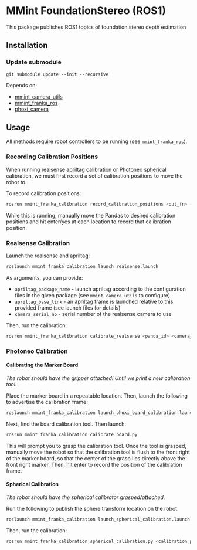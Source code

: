 # MMint FoundationStereo (ROS1)

This package publishes ROS1 topics of foundation stereo depth estimation


## Installation

### Update submodule
`git submodule update --init --recursive`



Depends on:

* [mmint_camera_utils](https://github.com/MMintLab/mmint_camera_utils)
* [mmint_franka_ros](https://github.com/MMintLab/mmint_franka_ros)
* [phoxi_camera](https://github.com/MMintLab/phoxi_camera)

## Usage

All methods require robot controllers to be running (see `mmint_franka_ros`).

### Recording Calibration Positions

When running realsense apriltag calibration or Photoneo spherical calibration, we must first record a set of calibration
positions to move the robot to.

To record calibration positions:

```bash
rosrun mmint_franka_calibration record_calibration_positions <out_fn> --panda_id <panda_id>
```

While this is running, manually move the Pandas to desired calibration positions and hit enter/yes at each location to
record that calibration position.

### Realsense Calibration

Launch the realsense and apriltag:

```bash
roslaunch mmint_franka_calibration launch_realsense.launch
```

As arguments, you can provide:

* `apriltag_package_name` - launch apriltag according to the configuration files in the given package (see
  `mmint_camera_utils` to configure)
* `apriltag_base_link` - an apriltag frame is launched relative to this provided frame (see launch files for details)
* `camera_serial_no` - serial number of the realsense camera to use

Then, run the calibration:

```bash
rosrun mmint_franka_calibration calibrate_realsense <panda_id> <camera_id> <calibration_positions_fn>
```

### Photoneo Calibration

#### Calibrating the Marker Board

*The robot should have the gripper attached! Until we print a new calibration tool.*

Place the marker board in a repeatable location. Then, launch the following to advertise the calibration frame:

```bash
roslaunch mmint_franka_calibration launch_phoxi_board_calibration.launch
```

Next, find the board calibration tool. Then launch:

```bash
rosrun mmint_franka_calibration calibrate_board.py
```

This will prompt you to grasp the calibration tool. Once the tool is grasped, manually move the robot so that the
calibration tool is flush to the front right of the marker board, so that the center of the grasp lies directly above 
the front right marker. Then, hit enter to record the position of the calibration frame.

#### Spherical Calibration

*The robot should have the spherical calibrator grasped/attached.*

Run the following to publish the sphere transform location on the robot:
```bash
roslaunch mmint_franka_calibration launch_spherical_calibration.launch
```

Then, run the calibration:
```bash
rosrun mmint_franka_calibration spherical_calibration.py <calibration_positions_fn> --panda_id <panda_id>
```
